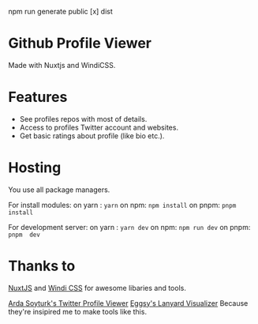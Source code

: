npm run generate
public [x]
dist


# Github Profile Viewer
Made with Nuxtjs and WindiCSS.

# Features
- See profiles repos with most of details.
- Access to profiles Twitter account and websites.
- Get basic ratings about profile (like bio etc.).

# Hosting
You use all package managers.

For install modules:
on yarn : ```yarn```
on npm: ```npm install```
on pnpm: ```pnpm install```

For development server:
on yarn : ```yarn dev```
on npm: ```npm run dev```
on pnpm: ```pnpm  dev```

# Thanks to 
[NuxtJS](https://nuxtjs.org) and [Windi CSS](https://windicss.org) for awesome libaries and tools.

[Arda Soyturk's Twitter Profile Viewer](https://github.com/ardasoyturk/twitter-profile-viewer)
[Eggsy's Lanyard Visualizer](https://github.com/eggsy/lanyard-visualizer)
Because they're insipired me to make tools like this.
